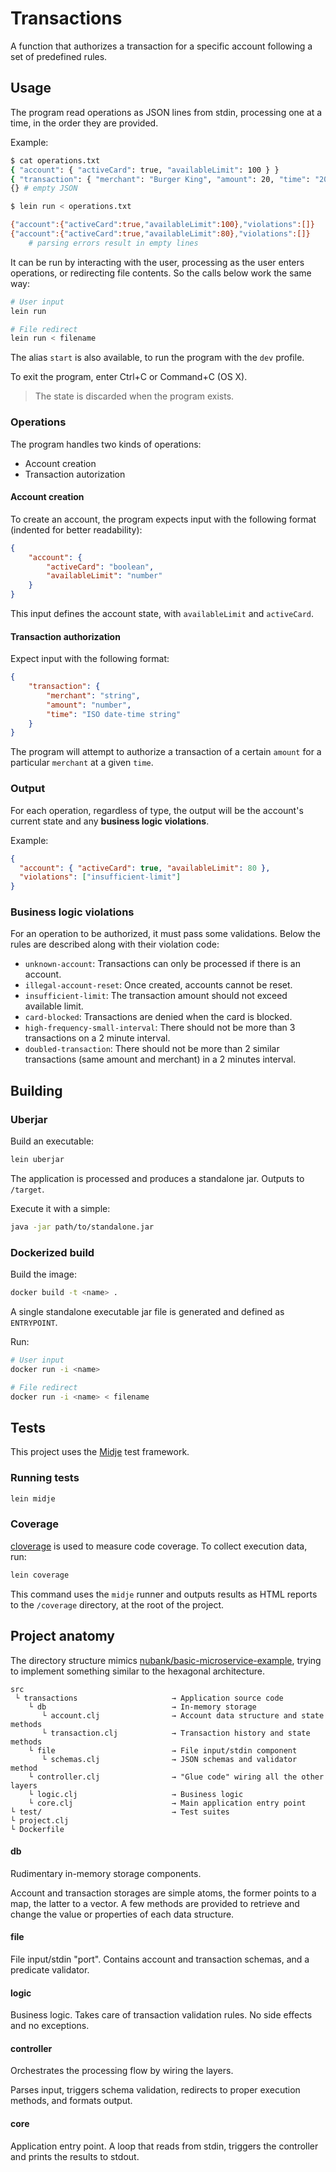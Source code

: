 # Transactions

A function that authorizes a transaction for a specific account
following a set of predefined rules.

## Usage

The program read operations as JSON lines from stdin, processing one at a time, in the order they are provided.

Example:

```bash
$ cat operations.txt
{ "account": { "activeCard": true, "availableLimit": 100 } }
{ "transaction": { "merchant": "Burger King", "amount": 20, "time": "2019-02-13T10:00:00.000Z" } }
{} # empty JSON

$ lein run < operations.txt

{"account":{"activeCard":true,"availableLimit":100},"violations":[]}
{"account":{"activeCard":true,"availableLimit":80},"violations":[]}
    # parsing errors result in empty lines
```

It can be run by interacting with the user, processing as the user enters operations, or redirecting file contents. So the calls below work the same way:

```bash
# User input
lein run

# File redirect
lein run < filename
```

The alias `start` is also available, to run the program with the `dev` profile.

To exit the program, enter Ctrl+C or Command+C (OS X).

> The state is discarded when the program exists.

### Operations

The program handles two kinds of operations:

- Account creation
- Transaction autorization

#### Account creation

To create an account, the program expects input with the following format (indented for better readability):

```json
{
    "account": {
        "activeCard": "boolean",
        "availableLimit": "number"
    }
}
```

This input defines the account state, with `availableLimit` and `activeCard`.

#### Transaction authorization

Expect input with the following format:

```json
{
    "transaction": {
        "merchant": "string",
        "amount": "number",
        "time": "ISO date-time string"
    }
}
```

The program will attempt to authorize a transaction of a certain `amount` for a particular `merchant` at a given `time`. 

### Output

For each operation, regardless of type, the output will be the account's current state and any **business logic violations**.

Example:

```json
{
  "account": { "activeCard": true, "availableLimit": 80 },
  "violations": ["insufficient-limit"]
}
```

### Business logic violations

For an operation to be authorized, it must pass some validations. Below the rules are described along with their violation code:

- `unknown-account`: Transactions can only be processed if there is an account.
- `illegal-account-reset`: Once created, accounts cannot be reset.
- `insufficient-limit`: The transaction amount should not exceed available limit.
- `card-blocked`: Transactions are denied when the card is blocked.
- `high-frequency-small-interval`: There should not be more than 3 transactions on a 2 minute interval.
- `doubled-transaction`: There should not be more than 2 similar transactions (same amount and merchant) in a 2 minutes interval.

## Building

### Uberjar

Build an executable:

```bash
lein uberjar
```

The application is processed and produces a standalone jar. Outputs to `/target`.

Execute it with a simple:

```bash
java -jar path/to/standalone.jar
```

### Dockerized build

Build the image:

```bash
docker build -t <name> .
```

A single standalone executable jar file is generated and defined as `ENTRYPOINT`.

Run:

```bash
# User input
docker run -i <name>

# File redirect
docker run -i <name> < filename
```

## Tests

This project uses the [Midje](https://github.com/marick/Midje) test framework.

### Running tests

```bash
lein midje
```

### Coverage

[cloverage](https://github.com/cloverage/cloverage) is used to measure code coverage. To collect execution data, run:

```bash
lein coverage
```

This command uses the `midje` runner and outputs results as HTML reports to the `/coverage` directory, at the root of the project.

## Project anatomy

The directory structure mimics [nubank/basic-microservice-example](https://github.com/nubank/basic-microservice-example), trying to implement something similar to the hexagonal architecture.

```
src
 └ transactions                     → Application source code
    └ db                            → In-memory storage
       └ account.clj                → Account data structure and state methods
       └ transaction.clj            → Transaction history and state methods
    └ file                          → File input/stdin component
       └ schemas.clj                → JSON schemas and validator method
    └ controller.clj                → "Glue code" wiring all the other layers
    └ logic.clj                     → Business logic
    └ core.clj                      → Main application entry point
└ test/                             → Test suites
└ project.clj
└ Dockerfile
```

#### db

Rudimentary in-memory storage components.

Account and transaction storages are simple atoms, the former points to a map, the latter to a vector. A few methods are provided to retrieve and change the value or properties of each data structure.

#### file

File input/stdin "port". Contains account and transaction schemas, and a predicate validator.

#### logic

Business logic. Takes care of transaction validation rules.
No side effects and no exceptions.

#### controller

Orchestrates the processing flow by wiring the layers.

Parses input, triggers schema validation, redirects to proper execution methods, and formats output.

#### core

Application entry point. A loop that reads from stdin, triggers the controller and prints the results to stdout.
